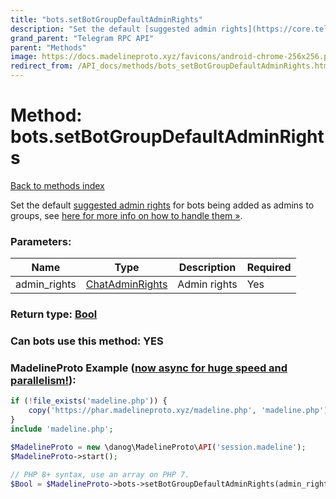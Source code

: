 ```yaml
---
title: "bots.setBotGroupDefaultAdminRights"
description: "Set the default [suggested admin rights](https://core.telegram.org/api/rights#suggested-bot-rights) for bots being added as admins to groups, see [here for more info on how to handle them »](https://core.telegram.org/api/rights#suggested-bot-rights)."
grand_parent: "Telegram RPC API"
parent: "Methods"
image: https://docs.madelineproto.xyz/favicons/android-chrome-256x256.png
redirect_from: /API_docs/methods/bots_setBotGroupDefaultAdminRights.html
---
```

# Method: bots.setBotGroupDefaultAdminRights
[Back to methods index](index.html)



Set the default [suggested admin rights](https://core.telegram.org/api/rights#suggested-bot-rights) for bots being added as admins to groups, see [here for more info on how to handle them »](https://core.telegram.org/api/rights#suggested-bot-rights).

### Parameters:

| Name     |    Type       | Description | Required |
|----------|---------------|-------------|----------|
|admin\_rights|[ChatAdminRights](/API_docs/types/ChatAdminRights.html) | Admin rights | Yes|


### Return type: [Bool](/API_docs/types/Bool.html)

### Can bots use this method: **YES**


### MadelineProto Example ([now async for huge speed and parallelism!](https://docs.madelineproto.xyz/docs/ASYNC.html)):


```php
if (!file_exists('madeline.php')) {
    copy('https://phar.madelineproto.xyz/madeline.php', 'madeline.php');
}
include 'madeline.php';

$MadelineProto = new \danog\MadelineProto\API('session.madeline');
$MadelineProto->start();

// PHP 8+ syntax, use an array on PHP 7.
$Bool = $MadelineProto->bots->setBotGroupDefaultAdminRights(admin_rights: ChatAdminRights, );
```

